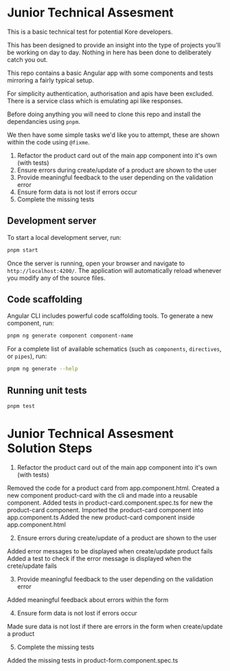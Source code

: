 # Junior Technical Assesment

This is a basic technical test for potential Kore developers.

This has been designed to provide an insight into the type of projects you'll be working on day to day. 
Nothing in here has been done to deliberately catch you out.

This repo contains a basic Angular app with some components and tests mirroring a fairly typical setup.

For simplicity authentication, authorisation and apis have been excluded. 
There is a service class which is emulating api like responses.

Before doing anything you will need to clone this repo and install the dependancies using `pnpm`.

We then have some simple tasks we'd like you to attempt, these are shown within the code using `@fixme`.

1. Refactor the product card out of the main app component into it's own (with tests)
1. Ensure errors during create/update of a product are shown to the user
1. Provide meaningful feedback to the user depending on the validation error
1. Ensure form data is not lost if errors occur
1. Complete the missing tests


## Development server

To start a local development server, run:

```bash
pnpm start
```

Once the server is running, open your browser and navigate to `http://localhost:4200/`. The application will automatically reload whenever you modify any of the source files.

## Code scaffolding

Angular CLI includes powerful code scaffolding tools. To generate a new component, run:

```bash
pnpm ng generate component component-name
```

For a complete list of available schematics (such as `components`, `directives`, or `pipes`), run:

```bash
pnpm ng generate --help
```

## Running unit tests

```bash
pnpm test
```


# Junior Technical Assesment Solution Steps

1. Refactor the product card out of the main app component into it's own (with tests)

Removed the code for a product card from app.component.html.
Created a new component product-card with the cli and made into a reusable component.
Added tests in product-card.component.spec.ts for new the product-card component.
Imported the product-card component into app.component.ts
Added the new product-card component inside app.component.html

2. Ensure errors during create/update of a product are shown to the user

Added error messages to be displayed when create/update product fails
Added a test to check if the error message is displayed when the crete/update fails

3. Provide meaningful feedback to the user depending on the validation error

Added meaningful feedback about errors within the form

4. Ensure form data is not lost if errors occur

Made sure data is not lost if there are errors in the form when create/update a product

5. Complete the missing tests

Added the missing tests in product-form.component.spec.ts

